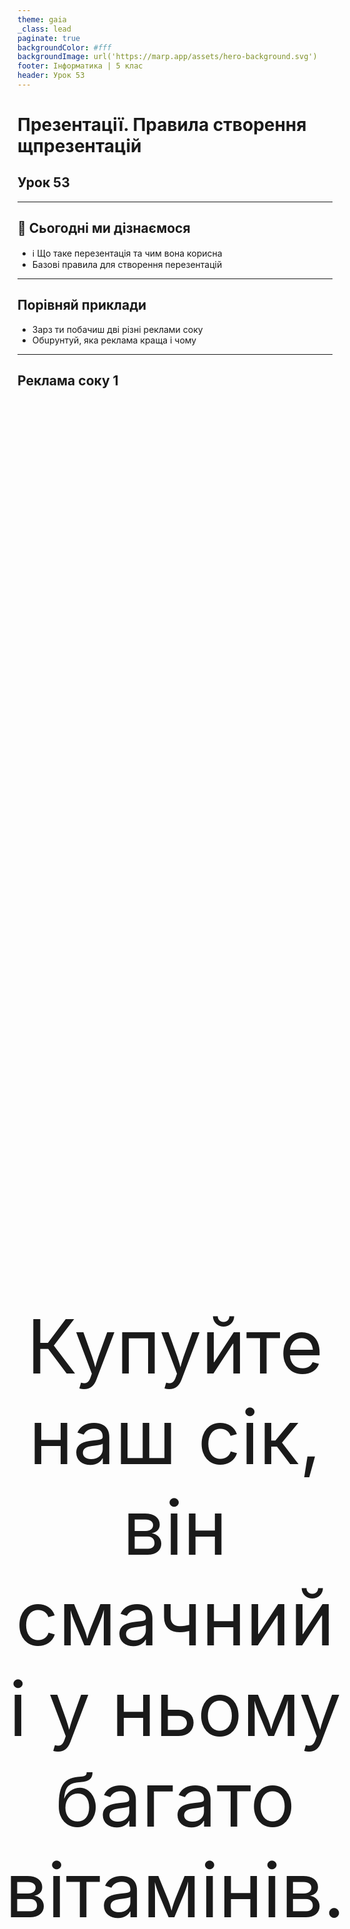 ```yaml
---
theme: gaia
_class: lead
paginate: true
backgroundColor: #fff
backgroundImage: url('https://marp.app/assets/hero-background.svg')
footer: Інформатика | 5 клас
header: Урок 53
---
```


# Презентації. Правила створення щпрезентацій

## Урок 53

---

## 🎯 Сьогодні ми дізнаємося

- ℹ️ Що таке перезентація та чим вона корисна
- Базові правила для створення перезентацій

---

## Порівняй приклади

- Зарз ти побачиш дві різні реклами соку
- Обuрунтуй, яка реклама краща і чому

---

## Реклама соку 1

<style scoped>
.center-text {
  display: flex;
  justify-content: center;
  align-items: center;
  height: 100%;
  text-align: center;
}
</style>

<div class="center-text">

Купуйте наш сік, він смачний і у ньому багато вітамінів.

</div>

---

## Реклама соку 2

<style scoped>
img {
  display: block;
  margin: 0 auto;
}
</style>

![h:500](./assets/53/01-juice-commercial.png)

---

## Поміркуй

<style scoped>
.center-text {
  display: flex;
  justify-content: center;
  align-items: center;
  height: 100%;
  text-align: center;
  font-size: 120px;
}
</style>

<div class="center-text">

🤔

</div>

---

## Що таке перезентація

- Кілька слайдів (як аркуші)
- На кожному слайді — картинки, короткі написи
- Вона допомагає **легко пояснити** щось іншим

---

## ✨ Для чого потрібна?

- Щоб цікаво розповісти про щось
- Щоб показати свій проєкт
- Щоб краще **запам’ятати** матеріал

---
<style scoped>

section {
  display: flex;
  justify-content: center;
  align-items: center;
}

</style>

## Правила створення презентацій

---

## Правило 1

### Один слайд - одна думка

Не намагайся написати все одразу на одному слайді. Краще зробити більше слайдів, але кожен про щось одне.

---

## Правило 2

### Картинки — головні помічники

Додавай яскраві малюнки або фото. Вони допомагають краще зрозуміти і запам’ятати.

---

## Правило 3

### Короткий і простий текст, та великий шрифт

Пиши коротко і великими літерами, щоб усі могли прочитати навіть здалеку.

---

## Правило 4

### Яскраво, але не занадто

Використовуй кольори, але не всі одразу. Слайди мають бути приємні для очей.

---

## Правило 5

### Презентація — це цікава історія

Слайди мають йти по черзі й розповідати щось цікаве:
спочатку — початок,
потім — головне,
в кінці — висновок.

🎬 Уяви, що ти знімаєш мультфільм — він має бути зрозумілим і захопливим!

---

## Правило 6

### Готуйся розповідати!

Презентація — це не тільки слайди, а й твоя розповідь. Говори голосно, чітко і з посмішкою 😊
